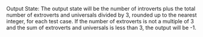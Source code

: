 Output State: The output state will be the number of introverts plus the total number of extroverts and universals divided by 3, rounded up to the nearest integer, for each test case. If the number of extroverts is not a multiple of 3 and the sum of extroverts and universals is less than 3, the output will be -1.